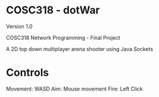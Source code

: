 
COSC318 - dotWar
=======
Version 1.0

COSC318 Network Programming - Final Project

A 2D top down multiplayer arena shooter using Java Sockets

Controls
======
Movement: WASD
Aim: Mouse movement
Fire: Left Click


